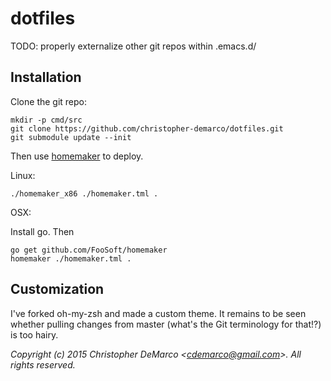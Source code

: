 # dotfiles
TODO: properly externalize other git repos within .emacs.d/

## Installation

Clone the git repo: 

    mkdir -p cmd/src
	git clone https://github.com/christopher-demarco/dotfiles.git
	git submodule update --init
	

Then use [homemaker](http://foosoft.net/projects/homemaker/) to deploy.

Linux: 
    
    ./homemaker_x86 ./homemaker.tml .

OSX: 

Install go. Then

    go get github.com/FooSoft/homemaker
    homemaker ./homemaker.tml .
	

## Customization

I've forked oh-my-zsh and made a custom theme. It remains to be seen whether pulling changes from master (what's the Git terminology for that!?) is too hairy.



*Copyright (c) 2015 Christopher DeMarco <<cdemarco@gmail.com>>. All rights reserved.*
